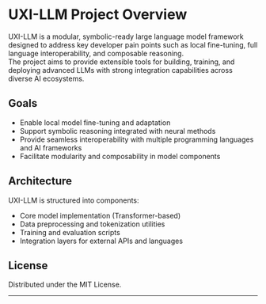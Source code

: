 # UXI-LLM Project Overview

UXI-LLM is a modular, symbolic-ready large language model framework designed to address key developer pain points such as local fine-tuning, full language interoperability, and composable reasoning.  
The project aims to provide extensible tools for building, training, and deploying advanced LLMs with strong integration capabilities across diverse AI ecosystems.

## Goals
- Enable local model fine-tuning and adaptation  
- Support symbolic reasoning integrated with neural methods  
- Provide seamless interoperability with multiple programming languages and AI frameworks  
- Facilitate modularity and composability in model components

## Architecture
UXI-LLM is structured into components:
- Core model implementation (Transformer-based)  
- Data preprocessing and tokenization utilities  
- Training and evaluation scripts  
- Integration layers for external APIs and languages  

## License
Distributed under the MIT License.

---
